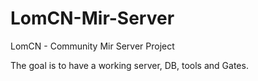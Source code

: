 # LomCN-Mir-Server
LomCN - Community Mir Server Project

The goal is to have a working server, DB, tools and Gates.

